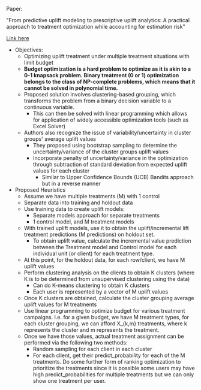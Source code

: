 Paper:

"From predictive uplift modeling to prescriptive uplift analytics: A practical approach to treatment optimization while accounting for estimation risk"

[Link here](https://sci-hub.se/10.1057/jma.2015.5)

- Objectives:
    - Optimizing uplift treatment under multiple treatment situations with limit budget
    - __Budget optimization is a hard problem to optimize as it is akin to a 0-1 knapsack problem. Binary treatment (0 or 1) optimization belongs to the class of NP-complete problems, which means that it cannot be solved in polynomial time.__
    - Proposed solution involves clustering-based grouping, which transforms the problem from a binary decision variable to a continuous variable. 
        - This can then be solved with linear programming which allows for application of widely accessible optimization tools (such as Excel Solver)
    - Authors also recognize the issue of variability/uncertainty in cluster groups' average uplift values
        - They proposed using bootstrap sampling to determine the uncertainty/variance of the cluster groups uplift values
        - Incorporate penalty of uncertainty/variance in the optimization through subtraction of standard deviation from expected uplift values for each cluster
            - Similar to Upper Confidence Bounds (UCB) Bandits approach but in a reverse manner
- Proposed Heuristics
    - Assume we have multiple treatments (M) with 1 control
    - Separate data into training and holdout data
    - Use training data to create uplift models:
        - Separate models approach for separate treatments
        - 1 control model, and M treatment models
    - With trained uplift models, use it to obtain the uplift/incremental lift treatment predictions (M predictions) on holdout set.
        - To obtain uplift value, calculate the incremental value prediction between the Treatment model and Control model for each individual unit (or client) for each treatment type.
    - At this point, for the holdout data, for each row/client, we have M uplift values
    - Perform clustering analysis on the clients to obtain K clusters (where K is to be determined from unsupervised clustering using the data)
        - Can do K-means clustering to obtain K clusters
        - Each user is represented by a vector of M uplift values
    - Once K clusters are obtained, calculate the cluster grouping average uplift values for M treatments
    - Use linear programming to optimize budget for various treatment campaigns. I.e. for a given budget, we have M treatment types, for each cluster grouping, we can afford X_{k,m} treatments, where k represents the cluster and m represents the treatment.
    - Once we have those values, actual treatment assignment can be performed via the following two methods:
        - Random sampling for each client in each cluster
        - For each client, get their predict_probability for each of the M treatments. Do some further form of ranking optimization to prioritize the treatments since it is possible some users may have high predict_probabilities for multiple treatments but we can only show one treatment per user.